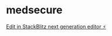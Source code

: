# medsecure

[Edit in StackBlitz next generation editor ⚡️](https://stackblitz.com/~/github.com/arunnadarasa/medsecure)